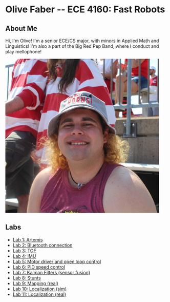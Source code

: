 ---
---

# Olive Faber -- ECE 4160: Fast Robots

## About Me

Hi, I'm Olive! I'm a senior ECE/CS major, with minors in Applied Math and Linguistics! I'm also a part of the Big Red Pep Band, where I conduct and play mellophone!

![](me.jpg)

## Labs

- [Lab 1: Artemis](lab1/)
- [Lab 2: Bluetooth connection](lab2/)
- [Lab 3: TOF](lab3/)
- [Lab 4: IMU](lab4/)
- [Lab 5: Motor driver and open loop control](lab5/)
- [Lab 6: PID speed control](lab6/)
- [Lab 7: Kalman Filters (sensor fusion)](lab7/)
- [Lab 8: Stunts](lab8/)
- [Lab 9: Mapping (real)](lab9/)
- [Lab 10: Localization (sim)](lab10/)
- [Lab 11: Localization (real)](lab11/)
